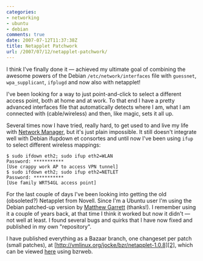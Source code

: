 ```yaml
---
categories:
- networking
- ubuntu
- debian
comments: true
date: 2007-07-12T11:37:38Z
title: Netapplet Patchwork
url: /2007/07/12/netapplet-patchwork/
---
```


I think I've finally done it &mdash; achieved my ultimate goal of
combining the awesome powers of the Debian `/etc/network/interfaces`
file with `guessnet`, `wpa_supplicant`, `ifplugd` and now also with
netapplet!

I've been looking for a way to just point-and-click to select a
different access point, both at home and at work.  To that end I have a
pretty advanced interfaces file that automatically detects where I am,
what I am connected with (cable/wireless) and then, like magic, sets it
all up.

Several times now I have tried, really hard, to get used to and live my
life with [Network Manager][1], but it's just plain impossible.  It
still doesn't integrate well with Debian ifupdown et consortes and until
now I've been using `ifup` to select different wireless mappings:

```
$ sudo ifdown eth2; sudo ifup eth2=WLAN
Password: ***********
[Use crappy work AP to access VPN tunnel]
$ sudo ifdown eth2; sudo ifup eth2=NETLET
Password: ***********
[Use family WRT54GL access point]
```

For the last couple of days I've been looking into getting the old
(obsoleted?) Netapplet from Novell.  Since I'm a Ubuntu user I'm using
the Debian patched-up version by [Matthew Garrett][mjg59] (thanks!).  I
remember using it a couple of years back, at that time I think it worked
but now it didn't &mdash; not well at least.  I found several bugs and
quirks that I have now fixed and published in my own "repository".

I have published everything as a Bazaar branch, one changeset per patch
(small patches), at [http://vmlinux.org/jocke/bzr/netapplet-1.0.8][2],
which can be viewed [here][3] using bzrweb.

[1]: http://www.gnome.org/projects/NetworkManager/
[2]: https://web.archive.org/web/20090528101921/http://vmlinux.org/jocke/bzr/netapplet-1.0.8/
[3]: https://web.archive.org/web/20090528101921/http://vmlinux.org/jocke/bzr/
[mjg59]: http://mjg59.livejournal.com/
